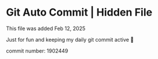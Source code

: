 # Git Auto Commit | Hidden File

This file was added Feb 12, 2025

Just for fun and keeping my daily git commit active 🤪

commit number: 1902449
